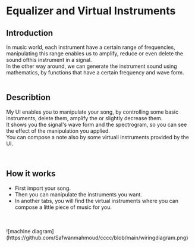 # Equalizer and Virtual Instruments

##  **Introduction**

In music world, each instrument have a certain range of frequencies, manipulating this range enables us to amplify, reduce or even delete the sound ofthis instrument in a signal.<br />
In the other way around, we can generate the instrument sound using mathematics, by functions that have a certain frequency and wave form.
<br />
<br />

##  **Describtion**
My UI enables you to manipulate your song, by controlling some basic instruments, delete them, amplify the or slightly decrease them.<br />
It shows you the signal's wave form and the spectrogram, so you can see the effect of the manipulation you applied.<br />
You can compose a note also by some virtuall instruments provided by the UI.

<br />

##  **How it works**
* First import your song.
* Then you can manipulate the instruments you want.
* In another tabs, you will find the virtual instruments where you can compose a little piece of music for you.
<br />
<br />
![machine diagram](https://github.com/Safwanmahmoud/cccc/blob/main/wiringdiagram.png)
